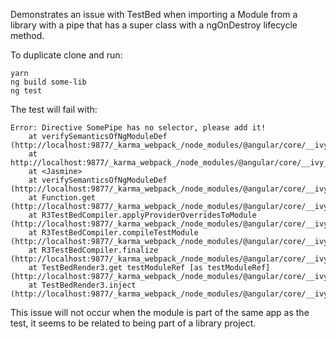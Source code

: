 Demonstrates an issue with TestBed when importing a Module from a library with a pipe that has a super class with a ngOnDestroy lifecycle method.

To duplicate clone and run:

```
yarn
ng build some-lib
ng test
```

The test will fail with:
```
Error: Directive SomePipe has no selector, please add it!
    at verifySemanticsOfNgModuleDef (http://localhost:9877/_karma_webpack_/node_modules/@angular/core/__ivy_ngcc__/fesm2015/core.js:39047:1)
    at http://localhost:9877/_karma_webpack_/node_modules/@angular/core/__ivy_ngcc__/fesm2015/core.js:39010:1
    at <Jasmine>
    at verifySemanticsOfNgModuleDef (http://localhost:9877/_karma_webpack_/node_modules/@angular/core/__ivy_ngcc__/fesm2015/core.js:39004:1)
    at Function.get (http://localhost:9877/_karma_webpack_/node_modules/@angular/core/__ivy_ngcc__/fesm2015/core.js:38956:1)
    at R3TestBedCompiler.applyProviderOverridesToModule (http://localhost:9877/_karma_webpack_/node_modules/@angular/core/__ivy_ngcc__/fesm2015/testing.js:2087:44)
    at R3TestBedCompiler.compileTestModule (http://localhost:9877/_karma_webpack_/node_modules/@angular/core/__ivy_ngcc__/fesm2015/testing.js:2386:1)
    at R3TestBedCompiler.finalize (http://localhost:9877/_karma_webpack_/node_modules/@angular/core/__ivy_ngcc__/fesm2015/testing.js:1880:1)
    at TestBedRender3.get testModuleRef [as testModuleRef] (http://localhost:9877/_karma_webpack_/node_modules/@angular/core/__ivy_ngcc__/fesm2015/testing.js:3253:1)
    at TestBedRender3.inject (http://localhost:9877/_karma_webpack_/node_modules/@angular/core/__ivy_ngcc__/fesm2015/testing.js:3110:1)
```

This issue will not occur when the module is part of the same app as the test, it seems to be related to being part of a library project.
